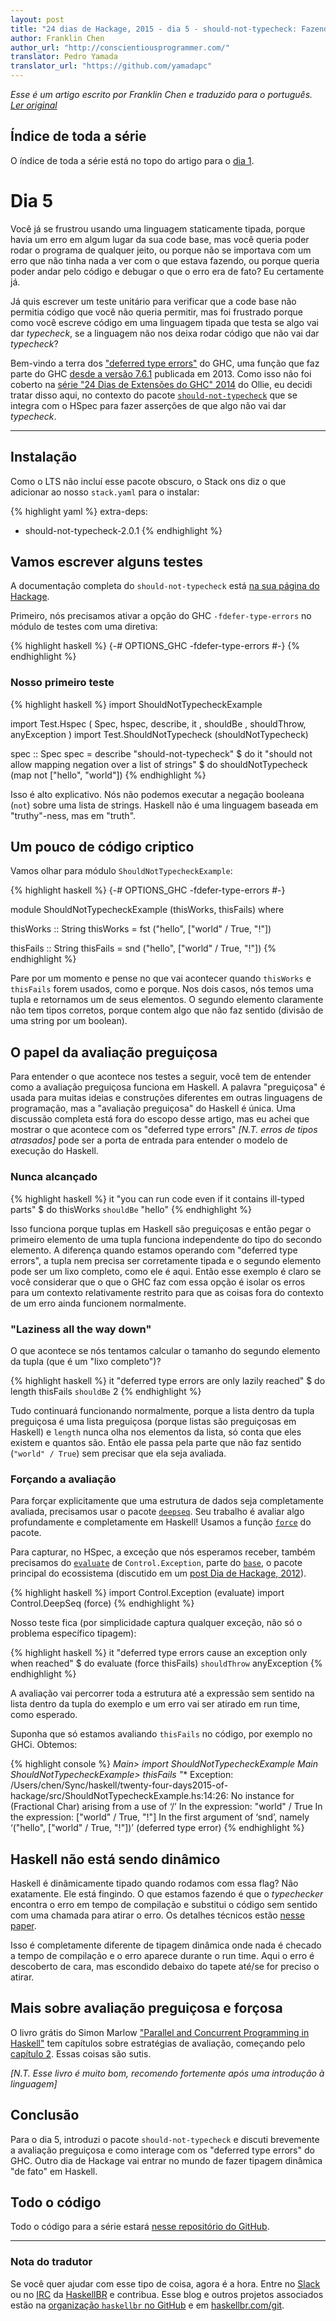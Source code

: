 ```yaml
---
layout: post
title: "24 dias de Hackage, 2015 - dia 5 - should-not-typecheck: Fazendo Haskell quase dinamicamente tipado com tipos de erros deferred"
author: Franklin Chen
author_url: "http://conscientiousprogrammer.com/"
translator: Pedro Yamada
translator_url: "https://github.com/yamadapc"
---
```


_Esse é um artigo escrito por Franklin Chen e traduzido para o português.
[Ler original](http://conscientiousprogrammer.com//blog/2015/12/05/24-days-of-hackage-2015-day-5-should-not-typecheck-making-haskell-sort-of-dynamically-typed-with-deferred-type-errors/)_

## Índice de toda a série
O índice de toda a série está no topo do artigo para o [dia 1](/2015/12/08/aperitivos-de-haskell-24-dias-de-hackage-2015-dia-1-introducao-e-stack.html).

# Dia 5

Você já se frustrou usando uma linguagem staticamente tipada, porque havia um
erro em algum lugar da sua code base, mas você queria poder rodar o programa de
qualquer jeito, ou porque não se importava com um erro que não tinha nada a ver
com o que estava fazendo, ou porque queria poder andar pelo código e debugar o
que o erro era de fato? Eu certamente já.

Já quis escrever um teste unitário para verificar que a code base não permitia
código que você não queria permitir, mas foi frustrado porque como você escreve
código em uma linguagem tipada que testa se algo vai dar _typecheck_, se a
linguagem não nos deixa rodar código que não vai dar _typecheck_?

Bem-vindo a terra dos
["deferred type errors"](https://ghc.haskell.org/trac/ghc/wiki/DeferErrorsToRuntime)
do GHC, uma função que faz parte do GHC [desde a versão 7.6.1](https://downloads.haskell.org/~ghc/7.6.1/docs/html/users_guide/defer-type-errors.html)
publicada em 2013. Como isso não foi coberto na
[série "24 Dias de Extensões do GHC" 2014](https://ocharles.org.uk/blog/pages/2014-12-01-24-days-of-ghc-extensions.html)
do Ollie, eu decidi tratar disso aqui, no contexto do pacote
[`should-not-typecheck`](https://hackage.haskell.org/package/should-not-typecheck)
que se integra com o HSpec para fazer asserções de que algo não vai dar
_typecheck_.

- - -

## Instalação

Como o LTS não incluí esse pacote obscuro, o Stack ons diz o que adicionar ao
nosso `stack.yaml` para o instalar:

{% highlight yaml %}
extra-deps:
- should-not-typecheck-2.0.1
{% endhighlight %}

## Vamos escrever alguns testes

A documentação completa do `should-not-typecheck` está
[na sua página do Hackage](https://hackage.haskell.org/package/should-not-typecheck).

Primeiro, nós precisamos ativar a opção do GHC `-fdefer-type-errors` no módulo
de testes com uma diretiva:

{% highlight haskell %}
{-# OPTIONS_GHC -fdefer-type-errors #-}
{% endhighlight %}

### Nosso primeiro teste

{% highlight haskell %}
import ShouldNotTypecheckExample

import Test.Hspec ( Spec, hspec, describe, it
                  , shouldBe
                  , shouldThrow, anyException
                  )
import Test.ShouldNotTypecheck (shouldNotTypecheck)

spec :: Spec
spec =
  describe "should-not-typecheck" $ do
    it "should not allow mapping negation over a list of strings" $ do
      shouldNotTypecheck (map not ["hello", "world"])
{% endhighlight %}

Isso é alto explicativo. Nós não podemos executar a negação booleana (`not`)
sobre uma lista de strings. Haskell não é uma linguagem baseada em
"truthy"-ness, mas em "truth".

## Um pouco de código criptico

Vamos olhar para módulo `ShouldNotTypecheckExample`:

{% highlight haskell %}
{-# OPTIONS_GHC -fdefer-type-errors #-}

module ShouldNotTypecheckExample (thisWorks, thisFails) where

thisWorks :: String
thisWorks =
  fst ("hello", ["world" / True, "!"])

thisFails :: String
thisFails =
  snd ("hello", ["world" / True, "!"])
{% endhighlight %}

Pare por um momento e pense no que vai acontecer quando `thisWorks` e
`thisFails` forem usados, como e porque. Nos dois casos, nós temos uma tupla e
retornamos um de seus elementos. O segundo elemento claramente não tem tipos
corretos, porque contem algo que não faz sentido (divisão de uma string por um
boolean).

## O papel da avaliação preguiçosa

Para entender o que acontece nos testes a seguir, você tem de entender como a
avaliação preguiçosa funciona em Haskell. A palavra "preguiçosa" é usada para
muitas ideias e construções diferentes em outras linguagens de programação, mas
a "avaliação preguiçosa" do Haskell é única. Uma discussão completa está fora
do escopo desse artigo, mas eu achei que mostrar o que acontece com os
"deferred type errors" _[N.T. erros de tipos atrasados]_ pode ser a porta de
entrada para entender o modelo de execução do Haskell.

### Nunca alcançado

{% highlight haskell %}
    it "you can run code even if it contains ill-typed parts" $ do
      thisWorks `shouldBe` "hello"
{% endhighlight %}

Isso funciona porque tuplas em Haskell são preguiçosas e então pegar o primeiro
elemento de uma tupla funciona independente do tipo do secondo elemento. A
diferença quando estamos operando com "deferred type errors", a tupla nem
precisa ser corretamente tipada e o segundo elemento pode ser um lixo completo,
como ele é aqui. Então esse exemplo é claro se você considerar que o que o GHC
faz com essa opção é isolar os erros para um contexto relativamente restrito
para que as coisas fora do contexto de um erro ainda funcionem normalmente.

### "Laziness all the way down"

O que acontece se nós tentamos calcular o tamanho do segundo elemento da tupla
(que é um "lixo completo")?

{% highlight haskell %}
    it "deferred type errors are only lazily reached" $ do
      length thisFails `shouldBe` 2
{% endhighlight %}

Tudo continuará funcionando normalmente, porque a lista dentro da tupla
preguiçosa é uma lista preguiçosa (porque listas são preguiçosas em Haskell) e
`length` nunca olha nos elementos da lista, só conta que eles existem e quantos
são. Então ele passa pela parte que não faz sentido (`"world" / True`) sem
precisar que ela seja avaliada.

### Forçando a avaliação

Para forçar explicitamente que uma estrutura de dados seja completamente
avaliada, precisamos usar o pacote
[`deepseq`](https://hackage.haskell.org/package/deepseq). Seu trabalho é
avaliar algo profundamente e completamente em Haskell! Usamos
a função
[`force`](https://hackage.haskell.org/package/deepseq-1.4.1.2/docs/Control-DeepSeq.html#v:force)
do pacote.

Para capturar, no HSpec, a exceção que nós esperamos receber, também precisamos do
[`evaluate`](https://hackage.haskell.org/package/base-4.8.1.0/docs/Control-Exception.html#v:evaluate)
de `Control.Exception`, parte do
[`base`](https://hackage.haskell.org/package/base), o pacote principal do
ecossistema (discutido
em um [post Dia de Hackage, 2012](https://ocharles.org.uk/blog/posts/2012-12-23-24-days-of-hackage-base.html)).

{% highlight haskell %}
import Control.Exception (evaluate)
import Control.DeepSeq (force)
{% endhighlight %}

Nosso teste fica (por simplicidade captura qualquer exceção, não só o problema
específico tipagem):

{% highlight haskell %}
    it "deferred type errors cause an exception only when reached" $ do
      evaluate (force thisFails) `shouldThrow` anyException
{% endhighlight %}

A avaliação vai percorrer toda a estrutura até a expressão sem sentido na lista
dentro da tupla do exemplo e um erro vai ser atirado em run time, como
esperado.

Suponha que só estamos avaliando `thisFails` no código, por exemplo no
GHCi. Obtemos:

{% highlight console %}
*Main> import ShouldNotTypecheckExample
*Main ShouldNotTypecheckExample> thisFails
"*** Exception: /Users/chen/Sync/haskell/twenty-four-days2015-of-hackage/src/ShouldNotTypecheckExample.hs:14:26:
    No instance for (Fractional Char) arising from a use of ‘/’
    In the expression: "world" / True
    In the expression: ["world" / True, "!"]
    In the first argument of ‘snd’, namely
      ‘("hello", ["world" / True, "!"])’
(deferred type error)
{% endhighlight %}

## Haskell não está sendo dinâmico

Haskell é dinâmicamente tipado quando rodamos com essa flag? Não
exatamente. Ele está fingindo. O que estamos fazendo é que o _typechecker_
encontra o erro em tempo de compilação e substitui o código sem sentido com uma
chamada para atirar o erro. Os detalhes técnicos estão
[nesse paper](http://dreixel.net/research/pdf/epdtecp.pdf).

Isso é completamente diferente de tipagem dinâmica onde nada é checado a tempo
de compilação e o erro aparece durante o run time. Aqui o erro é descoberto de
cara, mas escondido debaixo do tapete até/se for preciso o atirar.

## Mais sobre avaliação preguiçosa e forçosa

O livro grátis do Simon Marlow
["Parallel and Concurrent Programming in Haskell"](http://chimera.labs.oreilly.com/books/1230000000929)
tem capítulos sobre estratégias de avaliação, começando pelo [capítulo 2](http://chimera.labs.oreilly.com/books/1230000000929/ch02.html#sec_par-eval-sudoku2). Essas coisas são sutis.

_[N.T. Esse livro é muito bom, recomendo fortemente após uma introdução à linguagem]_

## Conclusão

Para o dia 5, introduzi o pacote `should-not-typecheck` e discuti brevemente a avaliação preguiçosa e como interage com os "deferred type errors" do GHC. Outro dia de Hackage vai entrar no mundo de fazer tipagem dinâmica "de fato" em Haskell.

## Todo o código
Todo o código para a série estará [nesse repositório do GitHub](https://github.com/FranklinChen/twenty-four-days2015-of-hackage).

- - -

### Nota do tradutor
Se você quer ajudar com esse tipo de coisa, agora é a hora. Entre no
[Slack](http://haskellbr.com/slack/) ou no
[IRC](http://irc.lc/freenode/haskell-br) da [HaskellBR](http://haskellbr.com/) e
contribua. Esse blog e outros projetos associados estão na
[organização `haskellbr` no GitHub](https://github.com/haskellbr) e em
[haskellbr.com/git](http://haskellbr.com/git).
